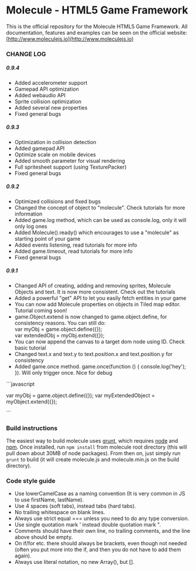 Molecule - HTML5 Game Framework
===============================

This is the official repository for the Molecule HTML5 Game Framework. All
documentation, features and examples can be seen on the official website:
[http://www.moleculejs.io](http://www.moleculejs.io)

### CHANGE LOG

##### 0.9.4
- Added accelerometer support
- Gamepad API optimization
- Added webaudio API
- Sprite collision optimization
- Added several new properties
- Fixed general bugs

##### 0.9.3
- Optimization in collision detection
- Added gamepad API
- Optimize scale on mobile devices
- Added smooth parameter for visual rendering
- Full spritesheet support (using TexturePacker)
- Fixed general bugs

##### 0.9.2
- Optimized collisions and fixed bugs
- Changed the concept of object to "molecule". Check tutorials for more information
- Added game.log method, which can be used as console.log, only it will only log ones
- Added Molecule().ready() which encourages to use a "molecule" as starting point of your game
- Added events listening, read tutorials for more info
- Added game.timeout, read tutorials for more info
- Fixed general bugs

##### 0.9.1
- Changed API of creating, adding and removing sprites, Molecule Objects and text. It is now more consistent. Check out the tutorials
- Added a powerful "get" API to let you easily fetch entities in your game
- You can now add Molecule properties on objects in Tiled map editor. Tutorial coming soon!
- game.Object.extend is now changed to game.object.define, for consistency reasons. You can still do:<br> var myObj = game.object.define({});<br> var extendedObj = myObj.extend({});
- You can now append the canvas to a target dom node using ID. Check basic tutorial
- Changed text.x and text.y to text.position.x and text.position.y for consistency
- Added game.once method. game.once(function () { console.log('hey'); }). Will only trigger once. Nice for debug

´´´javascript

var myObj = game.object.define({});
var myExtendedObject = myObject.extend({});

´´´

### Build instructions

The easiest way to build molecule uses [grunt](http://gruntjs.com/), which requires [node](http://www.nodejs.org/) and [npm](https://npmjs.org/). Once installed, run ```npm install``` from molecule root directory (this will pull down about 30MB of node packages). From then on, just simply run ```grunt``` to build (it will create molecule.js and molecule.min.js on the build directory).

### Code style guide

- Use lowerCamelCase as a naming convention (It is very common in JS to use firstName, lastName).
- Use 4 spaces (soft tabs), instead tabs (hard tabs).
- No trailing whitespace on blank lines.
- Always use strict equal === unless you need to do any type conversion.
- Use single quotation mark ' instead double quotation mark ".
- Comments should have their own line, no trailing comments, and the line above should be empty.
- On if/for etc. there should always be brackets, even though not needed (often you put more into the if, and then you do not have to add them again).
- Always use literal notation, no new Array(), but [].
